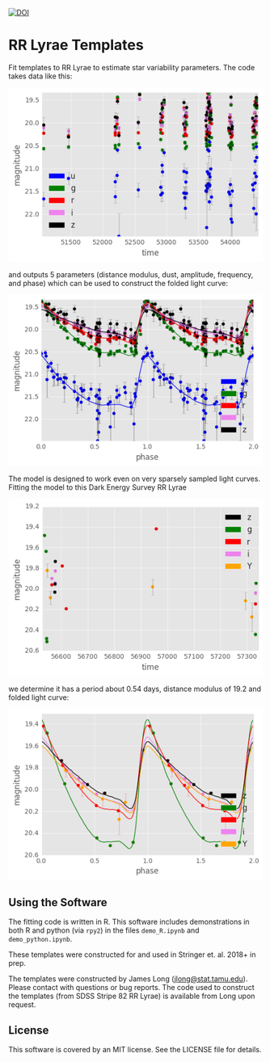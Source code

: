 [![DOI](https://zenodo.org/badge/122527537.svg)](https://zenodo.org/badge/latestdoi/122527537)

# RR Lyrae Templates

Fit templates to RR Lyrae to estimate star variability parameters. The code takes data like this:

![alt text](figs/sdss.png "SDSS Stripe 82 RR Lyrae Light Curve")

and outputs 5 parameters (distance modulus, dust, amplitude, frequency, and phase) which can be used to construct the folded light curve:

![alt text](figs/sdss_folded.png "SDSS Stripe 82 RR Lyrae Folded Light Curve")

The model is designed to work even on very sparsely sampled light curves. Fitting the model to this Dark Energy Survey RR Lyrae

![alt text](figs/des.png "DES Light Curve")

we determine it has a period about 0.54 days, distance modulus of 19.2 and folded light curve:

![alt text](figs/des_folded.png "DES Folded Light Curve")


## Using the Software

The fitting code is written in R. This software includes demonstrations in both R and python (via `rpy2`) in the files `demo_R.ipynb` and `demo_python.ipynb`.

These templates were constructed for and used in Stringer et. al. 2018+ in prep.

The templates were constructed by James Long (jlong@stat.tamu.edu). Please contact with questions or bug reports. The code used to construct the templates (from SDSS Stripe 82 RR Lyrae) is available from Long upon request.


## License

This software is covered by an MIT license. See the LICENSE file for details.